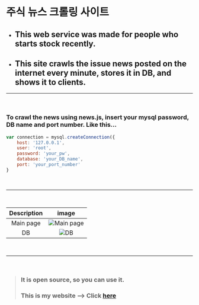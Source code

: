 # 주식 뉴스 크롤링 사이트
* ## This web service was made for people who starts stock recently.

* ## This site crawls the issue news posted on the internet **every minute**, stores it in **DB**, and shows it to clients. 
___
<br>

### To crawl the news using news.js, insert your mysql password, DB name and port number. Like this...
```js
var connection = mysql.createConnection({
    host: '127.0.0.1',
    user: 'root',
    password: 'your_pw',
    database: 'your_DB_name',
    port: 'your_port_number'
}
```
<br>

___
<br>

|Description|image|
|:--:|:--:|
|Main page|![Main page](https://i.imgur.com/W7ccU1G.png)|
|DB|![DB](https://i.imgur.com/xpPcqPx.png)|
<br>

___
<br>

> ### It is open source, so you can use it.
> ### This is my website --> Click [here](http://stocknews.kro.kr)
